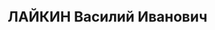 ---
title: ЛАЙКИН Василий Иванович
description: "Род. в 1896, Рязанская губ., Скопинский уезд, с. Троицо-Орловка, русский,\
  \ обр.: среднее, член ВКП(б). Проживал: Москва, Исторический пр-д, д. 1/5, кв. 5.\
  \ Шофер наркома по иностранным делам СССР. \n  Арестован 01.08.1937. Обв. в участии\
  \ в антисоветской к.-р. группе. Приговор: ВК ВС СССР, 27.10.1937 – ВМН. Расстрелян\
  \ 27.10.1937, г.Москва. \n  Реабилитирован ВК ВС СССР 16.03.1957"
---
